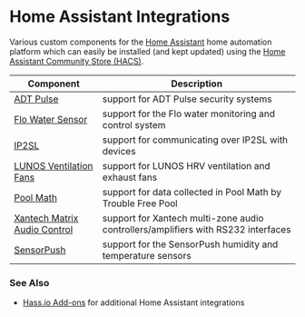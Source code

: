 # Home Assistant Integrations

Various custom components for the [Home Assistant](https://home-assistant.io) home automation platform which can easily be installed (and kept updated) using the [Home Assistant Community Store (HACS)](https://github.com/custom-components/hacs).

| Component                        | Description |
| -------------------------------- | ----------- |
| [ADT Pulse](https://github.com/rsnodgrass/hass-adtpulse/) | support for ADT Pulse security systems |
| [Flo Water Sensor](https://github.com/rsnodgrass/hass-flo-water/) | support for the Flo water monitoring and control system |
| [IP2SL](https://github.com/rsnodgrass/hass-ip2sl/) | support for communicating over IP2SL with devices |
| [LUNOS Ventilation Fans](https://github.com/rsnodgrass/hass-lunos/) | support for LUNOS HRV ventilation and exhaust fans |
| [Pool Math](https://github.com/rsnodgrass/hass-poolmath/) | support for data collected in Pool Math by Trouble Free Pool |
| [Xantech Matrix Audio Control](https://github.com/rsnodgrass/hass-matrix-audio/) | support for Xantech multi-zone audio controllers/amplifiers with RS232 interfaces |
| [SensorPush](https://github.com/rsnodgrass/hass-sensorpush/) | support for the SensorPush humidity and temperature sensors |

### See Also

* [Hass.io Add-ons](https://github.com/rsnodgrass/hassio-addons) for additional Home Assistant integrations


